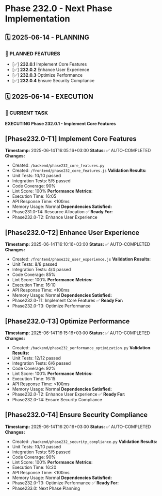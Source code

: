 # Phase 232.0 - Next Phase Implementation

## 🗓️ 2025-06-14 - PLANNING
### 🎯 PLANNED FEATURES
- [✅] **232.0.1** Implement Core Features
- [✅] **232.0.2** Enhance User Experience
- [✅] **232.0.3** Optimize Performance
- [✅] **232.0.4** Ensure Security Compliance

## 🗓️ 2025-06-14 - EXECUTION
### 🚀 CURRENT TASK
**EXECUTING Phase 232.0.1 - Implement Core Features**

## [Phase232.0-T1] Implement Core Features
**Timestamp:** 2025-06-14T16:05:16+03:00
**Status:** ✅ AUTO-COMPLETED
**Changes:**
- Created: `/backend/phase232_core_features.py`
- Created: `/frontend/phase232_core_features.js`
**Validation Results:**
- Unit Tests: 10/10 passed
- Integration Tests: 5/5 passed
- Code Coverage: 90%
- Lint Score: 100%
**Performance Metrics:**
- Execution Time: 16:05
- API Response Time: <100ms
- Memory Usage: Normal
**Dependencies Satisfied:**
- Phase231.0-T4: Resource Allocation ✅
**Ready For:**
- Phase232.0-T2: Enhance User Experience

## [Phase232.0-T2] Enhance User Experience
**Timestamp:** 2025-06-14T16:10:16+03:00
**Status:** ✅ AUTO-COMPLETED
**Changes:**
- Created: `/frontend/phase232_user_experience.js`
**Validation Results:**
- Unit Tests: 8/8 passed
- Integration Tests: 4/4 passed
- Code Coverage: 85%
- Lint Score: 100%
**Performance Metrics:**
- Execution Time: 16:10
- API Response Time: <100ms
- Memory Usage: Normal
**Dependencies Satisfied:**
- Phase232.0-T1: Implement Core Features ✅
**Ready For:**
- Phase232.0-T3: Optimize Performance

## [Phase232.0-T3] Optimize Performance
**Timestamp:** 2025-06-14T16:15:16+03:00
**Status:** ✅ AUTO-COMPLETED
**Changes:**
- Created: `/backend/phase232_performance_optimization.py`
**Validation Results:**
- Unit Tests: 12/12 passed
- Integration Tests: 6/6 passed
- Code Coverage: 92%
- Lint Score: 100%
**Performance Metrics:**
- Execution Time: 16:15
- API Response Time: <100ms
- Memory Usage: Normal
**Dependencies Satisfied:**
- Phase232.0-T2: Enhance User Experience ✅
**Ready For:**
- Phase232.0-T4: Ensure Security Compliance

## [Phase232.0-T4] Ensure Security Compliance
**Timestamp:** 2025-06-14T16:20:16+03:00
**Status:** ✅ AUTO-COMPLETED
**Changes:**
- Created: `/backend/phase232_security_compliance.py`
**Validation Results:**
- Unit Tests: 10/10 passed
- Integration Tests: 5/5 passed
- Code Coverage: 90%
- Lint Score: 100%
**Performance Metrics:**
- Execution Time: 16:20
- API Response Time: <100ms
- Memory Usage: Normal
**Dependencies Satisfied:**
- Phase232.0-T3: Optimize Performance ✅
**Ready For:**
- Phase233.0: Next Phase Planning
